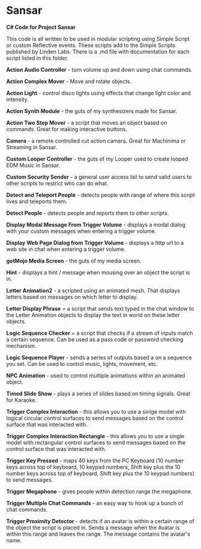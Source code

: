 # Sansar
**C# Code for Project Sansar**

This code is all written to be used in modular scripting using Simple Script or custom Reflective events.  These scripts add to the Simple Scripts published by Linden Labs.  There is a .md file with documentation for each script listed in this folder.

**Action Audio Controller** - turn volume up and down using chat commands.

**Action Complex Mover** - Move and rotate objects.

**Action Light** - control disco lights using effects that change light color and intensity.

**Action Synth Module** - the guts of my synthesizers made for Sansar.

**Action Two Step Mover** - a script that moves an object based on commands.  Great for making interactive buttons.

**Camera** - a remote controlled cut action camera.  Great for Machinima or Streaming in Sansar.

**Custom Looper Controller** - the guts of my Looper used to create looped EDM Music in Sansar.

**Custom Security Sender** - a general user access list to send valid users to other scripts to restrict who can do what.

**Detect and Teleport People** - detects people with range of where this script lives and teleports them.

**Detect People** - detects people and reports them to other scripts.

**Display Modal Message From Trigger Volume** - displays a modal dialog with your custom messages when entering a trigger volume.

**Display Web Page Dialog from Trigger Volume** - displays a http url to a web site in chat when entering a trigger volume.

**gotMojo Media Screen** - the guts of my media screen.

**Hint** - displays a hint / message when mousing over an object the script is in.

**Letter Animation2** - a scripted using an animated mesh.  That displays letters based on messages on which letter to display.

**Letter Display Phrase** = a script that sends text typed in the chat window to the Letter Animation objects to display the text in world on these letter objects.

**Logic Sequence Checker** = a script that checks if a stream of inputs match a certain sequence.  Can be used as a pass code or password checking mechanism.

**Logic Sequence Player** - sends a series of outputs based a on a sequence you set.  Can be used to control music, lights, movement, etc.

**NPC Animation** - used to control multiple animations within an animated object.

**Timed Slide Show** - plays a series of slides based on timing signals.  Great for Karaoke.

**Trigger Complex Interaction** - this allows you to use a sinlge model with logical circular control surfaces to send messages based on the control surface that was interacted with.

**Trigger Complex Interaction Rectangle** - this allows you to use a single model with rectangular control surfaces to send messages based on the control surface that was interacted with.

**Trigger Key Pressed** - maps 40 keys from the PC Keyboard (10 number keys across top of keyboard, 10 keypad numbers, Shift key plus the 10 number keys across top of keyboard, Shift key plus the 10 keypad numbers) to send messages.

**Trigger Megaphone** - gives people within detection range the megaphone.

**Trigger Multiple Chat Commands** - an easy way to hook up a bunch of chat commands.

**Trigger Proximity Detector** - detects if an avatar is within a certain range of the object the script is placed in.  Sends a message when the Avatar is within this range and leaves the range.  The message contains the avatar's name.
